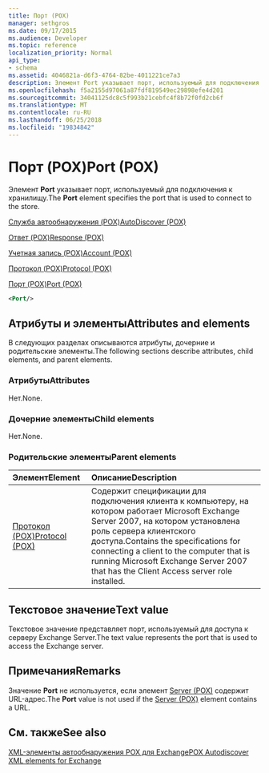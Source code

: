 ```yaml
---
title: Порт (POX)
manager: sethgros
ms.date: 09/17/2015
ms.audience: Developer
ms.topic: reference
localization_priority: Normal
api_type:
- schema
ms.assetid: 4046821a-d6f3-4764-82be-4011221ce7a3
description: Элемент Port указывает порт, используемый для подключения к хранилищу.
ms.openlocfilehash: f5a2155d97061a87fdf819549ec29898efe4d201
ms.sourcegitcommit: 34041125dc8c5f993b21cebfc4f8b72f0fd2cb6f
ms.translationtype: MT
ms.contentlocale: ru-RU
ms.lasthandoff: 06/25/2018
ms.locfileid: "19834842"
---
```

# <a name="port-pox"></a><span data-ttu-id="f6802-103">Порт (POX)</span><span class="sxs-lookup"><span data-stu-id="f6802-103">Port (POX)</span></span>

<span data-ttu-id="f6802-104">Элемент **Port** указывает порт, используемый для подключения к хранилищу.</span><span class="sxs-lookup"><span data-stu-id="f6802-104">The **Port** element specifies the port that is used to connect to the store.</span></span> 
  
[<span data-ttu-id="f6802-105">Служба автообнаружения (POX)</span><span class="sxs-lookup"><span data-stu-id="f6802-105">AutoDiscover (POX)</span></span>](autodiscover-pox.md)
  
[<span data-ttu-id="f6802-106">Ответ (POX)</span><span class="sxs-lookup"><span data-stu-id="f6802-106">Response (POX)</span></span>](response-pox.md)
  
[<span data-ttu-id="f6802-107">Учетная запись (POX)</span><span class="sxs-lookup"><span data-stu-id="f6802-107">Account (POX)</span></span>](account-pox.md)
  
[<span data-ttu-id="f6802-108">Протокол (POX)</span><span class="sxs-lookup"><span data-stu-id="f6802-108">Protocol (POX)</span></span>](protocol-pox.md)
  
[<span data-ttu-id="f6802-109">Порт (POX)</span><span class="sxs-lookup"><span data-stu-id="f6802-109">Port (POX)</span></span>](port-pox.md)
  
```xml
<Port/>
```

## <a name="attributes-and-elements"></a><span data-ttu-id="f6802-110">Атрибуты и элементы</span><span class="sxs-lookup"><span data-stu-id="f6802-110">Attributes and elements</span></span>

<span data-ttu-id="f6802-111">В следующих разделах описываются атрибуты, дочерние и родительские элементы.</span><span class="sxs-lookup"><span data-stu-id="f6802-111">The following sections describe attributes, child elements, and parent elements.</span></span>
  
### <a name="attributes"></a><span data-ttu-id="f6802-112">Атрибуты</span><span class="sxs-lookup"><span data-stu-id="f6802-112">Attributes</span></span>

<span data-ttu-id="f6802-113">Нет.</span><span class="sxs-lookup"><span data-stu-id="f6802-113">None.</span></span>
  
### <a name="child-elements"></a><span data-ttu-id="f6802-114">Дочерние элементы</span><span class="sxs-lookup"><span data-stu-id="f6802-114">Child elements</span></span>

<span data-ttu-id="f6802-115">Нет.</span><span class="sxs-lookup"><span data-stu-id="f6802-115">None.</span></span>
  
### <a name="parent-elements"></a><span data-ttu-id="f6802-116">Родительские элементы</span><span class="sxs-lookup"><span data-stu-id="f6802-116">Parent elements</span></span>

|<span data-ttu-id="f6802-117">**Элемент**</span><span class="sxs-lookup"><span data-stu-id="f6802-117">**Element**</span></span>|<span data-ttu-id="f6802-118">**Описание**</span><span class="sxs-lookup"><span data-stu-id="f6802-118">**Description**</span></span>|
|:-----|:-----|
|[<span data-ttu-id="f6802-119">Протокол (POX)</span><span class="sxs-lookup"><span data-stu-id="f6802-119">Protocol (POX)</span></span>](protocol-pox.md) <br/> |<span data-ttu-id="f6802-120">Содержит спецификации для подключения клиента к компьютеру, на котором работает Microsoft Exchange Server 2007, на котором установлена роль сервера клиентского доступа.</span><span class="sxs-lookup"><span data-stu-id="f6802-120">Contains the specifications for connecting a client to the computer that is running Microsoft Exchange Server 2007 that has the Client Access server role installed.</span></span>  <br/> |
   
## <a name="text-value"></a><span data-ttu-id="f6802-121">Текстовое значение</span><span class="sxs-lookup"><span data-stu-id="f6802-121">Text value</span></span>

<span data-ttu-id="f6802-122">Текстовое значение представляет порт, используемый для доступа к серверу Exchange Server.</span><span class="sxs-lookup"><span data-stu-id="f6802-122">The text value represents the port that is used to access the Exchange server.</span></span>
  
## <a name="remarks"></a><span data-ttu-id="f6802-123">Примечания</span><span class="sxs-lookup"><span data-stu-id="f6802-123">Remarks</span></span>

<span data-ttu-id="f6802-124">Значение **Port** не используется, если элемент [Server (POX)](server-pox.md) содержит URL-адрес.</span><span class="sxs-lookup"><span data-stu-id="f6802-124">The **Port** value is not used if the [Server (POX)](server-pox.md) element contains a URL.</span></span> 
  
## <a name="see-also"></a><span data-ttu-id="f6802-125">См. также</span><span class="sxs-lookup"><span data-stu-id="f6802-125">See also</span></span>



[<span data-ttu-id="f6802-126">XML-элементы автообнаружения POX для Exchange</span><span class="sxs-lookup"><span data-stu-id="f6802-126">POX Autodiscover XML elements for Exchange</span></span>](pox-autodiscover-xml-elements-for-exchange.md)

